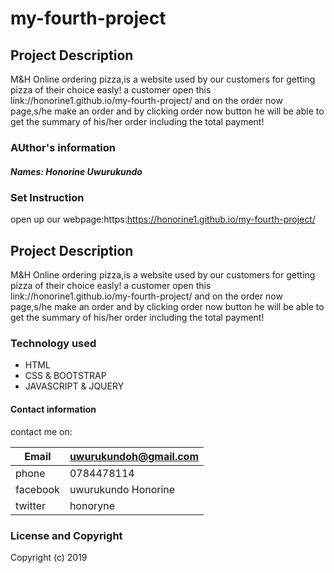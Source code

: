 # my-fourth-project

## Project Description
M&H Online ordering pizza,is a website used by our customers for getting pizza of their choice easly!
a customer open this link://honorine1.github.io/my-fourth-project/ and on the order now page,s/he make an order and by clicking order now button he will be able to get the summary of his/her order including the total payment!

### AUthor's information

##### Names: Honorine Uwurukundo

### Set Instruction

open up our webpage:https:https://honorine1.github.io/my-fourth-project/

## Project Description

M&H Online ordering pizza,is a website used by our customers for getting pizza of their choice easly!
a customer open this link://honorine1.github.io/my-fourth-project/ and on the order now page,s/he make an order and by clicking order now button he will be able to get the summary of his/her order including the total payment!

### Technology used

+ HTML
+ CSS & BOOTSTRAP
+ JAVASCRIPT & JQUERY


#### Contact information

contact me on:


|Email               | uwurukundoh@gmail.com |
|--------------------|-----------------------|
| phone              |0784478114             |
|facebook            |uwurukundo Honorine    |
|twitter             |honoryne               |  
      


### License and Copyright

Copyright (c) 2019
